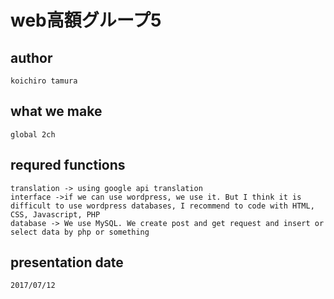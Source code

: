 # web高額グループ5

##  author

	koichiro tamura
	
## what we make
	
	global 2ch
	
## requred functions
	
	translation -> using google api translation 
	interface ->if we can use wordpress, we use it. But I think it is difficult to use wordpress databases, I recommend to code with HTML, CSS, Javascript, PHP
	database -> We use MySQL. We create post and get request and insert or select data by php or something

## presentation date
	
	2017/07/12

